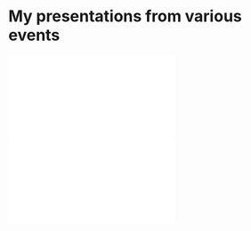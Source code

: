 # My presentations from various events
![Bitcoin Ljubljana 2021 October Meetup - Lightning node operators guide](/BitcoinLjubljana2021-lightning-node-operators-guide.pdf)
![Bitcoin privacy overview for students  in El Salvador](/ElSalvador-bitcoin-privacy.pdf)

